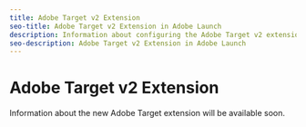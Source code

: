 ```yaml
---
title: Adobe Target v2 Extension
seo-title: Adobe Target v2 Extension in Adobe Launch
description: Information about configuring the Adobe Target v2 extension, and the options available when using this extension to build a rule
seo-description: Adobe Target v2 Extension in Adobe Launch
---
```


# Adobe Target v2 Extension

Information about the new Adobe Target extension will be available soon.
